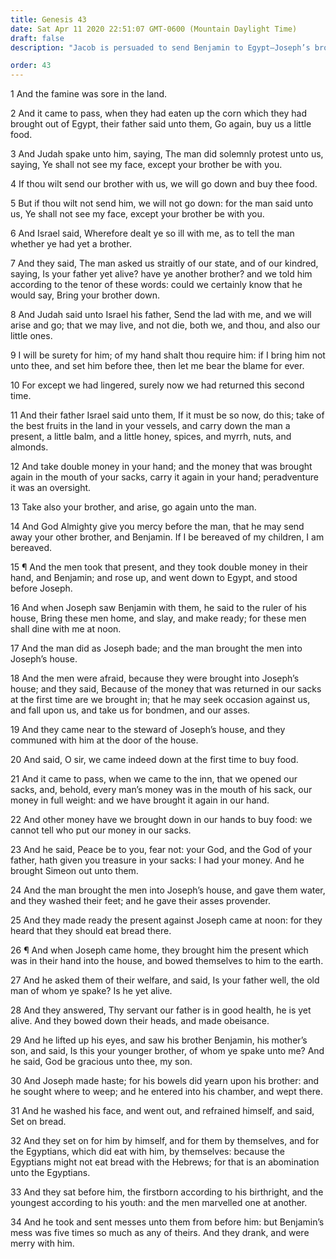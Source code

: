 ```yaml
---
title: Genesis 43
date: Sat Apr 11 2020 22:51:07 GMT-0600 (Mountain Daylight Time)
draft: false
description: "Jacob is persuaded to send Benjamin to Egypt—Joseph’s brothers show respect to him—They all eat and drink together."

order: 43
---
```

    
1 And the famine was sore in the land.

2 And it came to pass, when they had eaten up the corn which they had brought out of Egypt, their father said unto them, Go again, buy us a little food.

3 And Judah spake unto him, saying, The man did solemnly protest unto us, saying, Ye shall not see my face, except your brother be with you.

4 If thou wilt send our brother with us, we will go down and buy thee food.

5 But if thou wilt not send him, we will not go down: for the man said unto us, Ye shall not see my face, except your brother be with you.

6 And Israel said, Wherefore dealt ye so ill with me, as to tell the man whether ye had yet a brother.

7 And they said, The man asked us straitly of our state, and of our kindred, saying, Is your father yet alive? have ye another brother? and we told him according to the tenor of these words: could we certainly know that he would say, Bring your brother down.

8 And Judah said unto Israel his father, Send the lad with me, and we will arise and go; that we may live, and not die, both we, and thou, and also our little ones.

9 I will be surety for him; of my hand shalt thou require him: if I bring him not unto thee, and set him before thee, then let me bear the blame for ever.

10 For except we had lingered, surely now we had returned this second time.

11 And their father Israel said unto them, If it must be so now, do this; take of the best fruits in the land in your vessels, and carry down the man a present, a little balm, and a little honey, spices, and myrrh, nuts, and almonds.

12 And take double money in your hand; and the money that was brought again in the mouth of your sacks, carry it again in your hand; peradventure it was an oversight.

13 Take also your brother, and arise, go again unto the man.

14 And God Almighty give you mercy before the man, that he may send away your other brother, and Benjamin. If I be bereaved of my children, I am bereaved.

15 ¶ And the men took that present, and they took double money in their hand, and Benjamin; and rose up, and went down to Egypt, and stood before Joseph.

16 And when Joseph saw Benjamin with them, he said to the ruler of his house, Bring these men home, and slay, and make ready; for these men shall dine with me at noon.

17 And the man did as Joseph bade; and the man brought the men into Joseph’s house.

18 And the men were afraid, because they were brought into Joseph’s house; and they said, Because of the money that was returned in our sacks at the first time are we brought in; that he may seek occasion against us, and fall upon us, and take us for bondmen, and our asses.

19 And they came near to the steward of Joseph’s house, and they communed with him at the door of the house.

20 And said, O sir, we came indeed down at the first time to buy food.

21 And it came to pass, when we came to the inn, that we opened our sacks, and, behold, every man’s money was in the mouth of his sack, our money in full weight: and we have brought it again in our hand.

22 And other money have we brought down in our hands to buy food: we cannot tell who put our money in our sacks.

23 And he said, Peace be to you, fear not: your God, and the God of your father, hath given you treasure in your sacks: I had your money. And he brought Simeon out unto them.

24 And the man brought the men into Joseph’s house, and gave them water, and they washed their feet; and he gave their asses provender.

25 And they made ready the present against Joseph came at noon: for they heard that they should eat bread there.

26 ¶ And when Joseph came home, they brought him the present which was in their hand into the house, and bowed themselves to him to the earth.

27 And he asked them of their welfare, and said, Is your father well, the old man of whom ye spake? Is he yet alive.

28 And they answered, Thy servant our father is in good health, he is yet alive. And they bowed down their heads, and made obeisance.

29 And he lifted up his eyes, and saw his brother Benjamin, his mother’s son, and said, Is this your younger brother, of whom ye spake unto me? And he said, God be gracious unto thee, my son.

30 And Joseph made haste; for his bowels did yearn upon his brother: and he sought where to weep; and he entered into his chamber, and wept there.

31 And he washed his face, and went out, and refrained himself, and said, Set on bread.

32 And they set on for him by himself, and for them by themselves, and for the Egyptians, which did eat with him, by themselves: because the Egyptians might not eat bread with the Hebrews; for that is an abomination unto the Egyptians.

33 And they sat before him, the firstborn according to his birthright, and the youngest according to his youth: and the men marvelled one at another.

34 And he took and sent messes unto them from before him: but Benjamin’s mess was five times so much as any of theirs. And they drank, and were merry with him.
